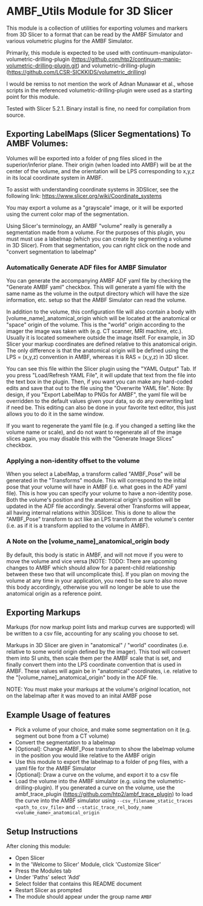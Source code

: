 # AMBF_Utils Module for 3D Slicer
This module is a collection of utilities for exporting volumes and markers from 3D Slicer to a format that can be read by the AMBF Simulator and various volumetric plugins for the AMBF Simulator.

Primarily, this module is expected to be used with continuum-manipulator-volumetric-drilling-plugin (https://github.com/htp2/continuum-manip-volumetric-drilling-plugin.git) and volumetric-drilling-plugin (https://github.com/LCSR-SICKKIDS/volumetric_drilling)

I would be remiss to not mention the work of Adnan Munawar et al., whose scripts in the referenced volumetric-drilling-plugin were used as a starting point for this module.

Tested with Slicer 5.2.1. Binary install is fine, no need for compilation from source.

## Exporting LabelMaps (Slicer Segmentations) To AMBF Volumes:
Volumes will be exported into a folder of png files sliced in the superior/inferior plane. Their origin (when loaded into AMBF) will be at the center of the volume, and the orientation will be LPS corresponding to x,y,z in its local coordinate system in AMBF. 

To assist with understanding coordinate systems in 3DSlicer, see the following link: https://www.slicer.org/wiki/Coordinate_systems

You may export a volume as a "grayscale" image, or it will be exported using the current color map of the segmentation.

Using Slicer's terminology, an AMBF "volume" really is generally a segmentation made from a volume. For the purposes of this plugin, you must must use a labelmap (which you can create by segmenting a volume in 3D Slicer). From that segmentation, you can right click on the node and "convert segmentation to labelmap"

### Automatically Generate ADF files for AMBF Simulator
You can generate the accompanying AMBF ADF yaml file by checking the "Generate AMBF yaml" checkbox. This will generate a yaml file with the same name as the volume in the output directory which will have the size information, etc. setup so that the AMBF Simulator can read the volume.

In addition to the volume, this configuration file will also contain a body with [volume_name]_anatomical_origin which will be located at the anatomical or "space" origin of the volume. This is the "world" origin according to the imager the image was taken with (e.g. CT scanner, MRI machine, etc.). Usually it is located somewhere outside the image itself. For example, in 3D Slicer your markup coordinates are defined relative to this anatomical origin. The only difference is that the anatomical origin will be defined using the LPS = (x,y,z) convention in AMBF, whereas it is RAS = (x,y,z) in 3D slicer.

You can see this file within the Slicer plugin using the "YAML Output" Tab. If you press "Load/Refresh YAML File", it will update that text from the file into the text box in the plugin. Then, if you want you can make any hard-coded edits and save that out to the file using the "Overwrite YAML file". Note: By design, if you "Export LabelMap to PNGs for AMBF", the yaml file will be overridden to the default values given your data, so do any overwriting last if need be. This editing can also be done in your favorite text editor, this just allows you to do it in the same window.

If you want to regenerate the yaml file (e.g. if you changed a setting like the volume name or scale), and do not want to regenerate all of the image slices again, you may disable this with the "Generate Image Slices" checkbox.

### Applying a non-identity offset to the volume
When you select a LabelMap, a transform called "AMBF_Pose" will be generated in the "Transforms" module. This will correspond to the initial pose that your volume will have in AMBF (i.e. what goes in the ADF yaml file). This is how you can specify your volume to have a non-identity pose. Both the volume's position and the anatomical origin's position will be updated in the ADF file accordingly. Several other Transforms will appear, all having internal relations within 3DSlicer. This is done to allow the "AMBF_Pose" transform to act like an LPS transform at the volume's center (i.e. as if it is a transform applied to the volume in AMBF).

### A Note on the [volume_name]_anatomical_origin body
By default, this body is static in AMBF, and will not move if you were to move the volume and vice versa [NOTE: TODO: There are upcoming changes to AMBF which should allow for a parent-child relationship between these two that will uncomplicate this]. If you plan on moving the volume at any time in your application, you need to be sure to also move this body accordingly, otherwise you will no longer be able to use the anatomical origin as a reference point.

## Exporting Markups
Markups (for now markup point lists and markup curves are supported) will be written to a csv file, accounting for any scaling you choose to set.

Markups in 3D Slicer are given in "anatomical" / "world" coordinates (i.e. relative to some world origin defined by the imager). This tool will convert them into SI units, then scale them per the AMBF scale that is set, and finally convert them into the LPS coordinate convention that is used in AMBF. These values will again be in "anatomical" coordinates, i.e. relative to the "[volume_name]_anatomical_origin" body in the ADF file.

NOTE: You must make your markups at the volume's *original* location, not on the labelmap after it was moved to an inital AMBF pose

## Example Usage of features
- Pick a volume of your choice, and make some segmentation on it (e.g. segment out bone from a CT volume)
- Convert the segmentation to a labelmap
- [Optional]: Change AMBF_Pose transform to show the labelmap volume in the position you would like relative to the AMBF origin
- Use this module to export the labelmap to a folder of png files, with a yaml file for the AMBF Simulator
- [Optional]: Draw a curve on the volume, and export it to a csv file
- Load the volume into the AMBF simulator (e.g. using the volumetric-drilling-plugin). If you generated a curve on the volume, use the ambf_trace_plugin (https://github.com/htp2/ambf_trace_plugin) to load the curve into the AMBF simulator using ```--csv_filename_static_traces <path_to_csv_file>``` and ```--static_trace_rel_body_name <volume_name>_anatomical_origin```


## Setup Instructions
After cloning this module:
- Open Slicer
- In the 'Welcome to Slicer' Module, click 'Customize Slicer'
- Press the Modules tab
- Under 'Paths' select 'Add'
- Select folder that contains this README document
- Restart Slicer as prompted
- The module should appear under the group name ```AMBF```
